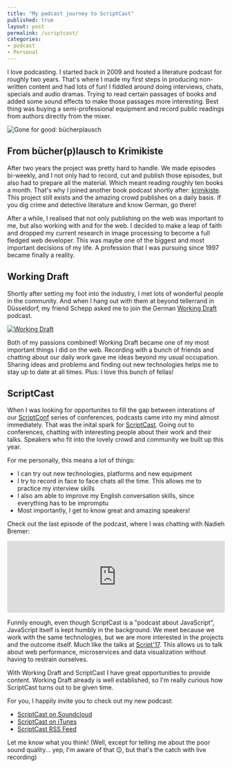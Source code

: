 ```yaml
---
title: "My podcast journey to ScriptCast"
published: true
layout: post
permalink: /scriptcast/
categories:
- podcast
- Personal
---
```


I love podcasting. I started back in 2009 and hosted a literature podcast for roughly two years. That's where I made my first steps in producing non-written content and had lots of fun! I fiddled around doing interviews, chats, specials and audio dramas. Trying to read certain passages of books and added some sound effects to make those passages more interesting. Best thing was buying a semi-professional equipment and record public readings from authors directly from the mixer.

![Gone for good: bücherplausch](https://static.podcastcms.de/images/podcasts/1/14445/b%C3%BCcherplausch.png)

## From bücher(p)lausch to Krimikiste

After two years the project was pretty hard to handle. We made episodes bi-weekly, and I not only had to record, cut and publish those episodes, but also had to prepare all the material. Which meant reading roughly ten books a month. That's why I joined another book podcast shortly after: [krimikiste](http://www.krimikiste.com/). This project still exists and the amazing crowd publishes on a daily basis. If you dig crime and detective literature and know German, go there!

After a while, I realised that not only publishing on the web was important to me, but also working with and for the web. I decided to make a leap of faith and dropped my current research in image processing to become a full fledged web developer. This was maybe one of the biggest and most important decisions of my life. A profession that I was pursuing since 1997 became finally a reality. 

## Working Draft

Shortly after setting my foot into the industry, I met lots of wonderful people in the community. And when I hang out with them at beyond tellerrand in Düsseldorf, my friend Schepp asked me to join the German [Working Draft](http://workingdraft.de/) podcast.

[![Working Draft](http://podlist.de/podcastlogoimg/podcastlogo_a377b5fd-9a58-4c0e-bf57-a32917fc01a1.jpg)](http://workingdraft.de)

Both of my passions combined! Working Draft became one of my most important things I did on the web. Recording with a bunch of friends and chatting about our daily work gave me ideas beyond my usual occupation. Sharing ideas and problems and finding out new technologies helps me to stay up to date at all times. Plus: I love this bunch of fellas!

## ScriptCast

When I was looking for opportunites to fill the gap between interations of our [ScriptConf](https://scriptconf.org) series of conferences, podcasts came into my mind almost immediately. That was the inital spark for [ScriptCast](https://soundcloud.com/scriptcast). Going out to conferences, chatting with interesting people about their work and their talks. Speakers who fit into the lovely crowd and community we built up this year.

For me personally, this means a lot of things:
- I can try out new technologies, platforms and new equipment
- I try to record in face to face chats all the time. This allows me to practice my interview skills
- I also am able to improve my English conversation skills, since everything has to be impromptu
- Most importantly, I get to know great and amazing speakers!

Check out the last episode of the podcast, where I was chatting with Nadieh Bremer:

<iframe width="100%" height="166" scrolling="no" frameborder="no" src="https://w.soundcloud.com/player/?url=https%3A//api.soundcloud.com/tracks/332488316%3Fsecret_token%3Ds-h9Iwn&amp;color=ff5500&amp;auto_play=false&amp;hide_related=false&amp;show_comments=true&amp;show_user=true&amp;show_reposts=false"></iframe>

Funnily enough, even though ScriptCast is a "podcast about JavaScript", JavaScript itself is kept humbly in the background. We meet because we work with the same technologies, but we are more interested in the projects and the outcome itself. Much like the talks at [Script'17](https://www.youtube.com/playlist?list=PLaFYZNhF0RvAqxBkMHK7Bke3kQc2bjrPT). This allows us to talk about web performance, microservices and data visualization without having to restrain ourselves.

With Working Draft and ScriptCast I have great opportunities to provide content. Working Draft already is well established, so I'm really curious how ScriptCast turns out to be given time.

For you, I happily invite you to check out my new podcast:

- [ScriptCast on Soundcloud](https://soundcloud.com/scriptcast)
- [ScriptCast on iTunes](https://itunes.apple.com/at/podcast/scriptcast-a-podcast-about-javascript/id1247618721?l=en)
- [ScriptCast RSS Feed](http://feeds.soundcloud.com/users/soundcloud:users:306408165/sounds.rss)

Let me know what you think! (Well, except for telling me about the poor sound quality... yep, I'm aware of that 😉, but that's the catch with live recording)
